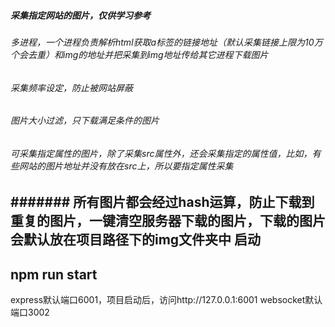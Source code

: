 ##### 采集指定网站的图片，仅供学习参考
###### 多进程，一个进程负责解析html获取a标签的链接地址（默认采集链接上限为10万个会去重）和img的地址并把采集到img地址传给其它进程下载图片
###### 采集频率设定，防止被网站屏蔽
###### 图片大小过滤，只下载满足条件的图片
###### 可采集指定属性的图片，除了采集src属性外，还会采集指定的属性值，比如<img data-img="xxxxxx">，有些网站的图片地址并没有放在src上，所以要指定属性采集
####### 所有图片都会经过hash运算，防止下载到重复的图片，一键清空服务器下载的图片，下载的图片会默认放在项目路径下的img文件夹中
启动
----------------------
npm run start
----------------------
express默认端口6001，项目启动后，访问http://127.0.0.1:6001
websocket默认端口3002